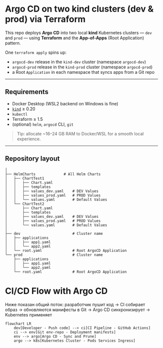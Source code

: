 # Argo CD on two kind clusters (dev & prod) via Terraform

This repo deploys **Argo CD** into two local **kind** Kubernetes clusters — `dev` and `prod` — using **Terraform** and the **App-of-Apps** (Root Application) pattern.

One `terraform apply` spins up:
- `argocd-dev` release in the `kind-dev` cluster (namespace `argocd-dev`)
- `argocd-prod` release in the `kind-prod` cluster (namespace `argocd-prod`)
- a Root `Application` in each namespace that syncs apps from a Git repo

---

## Requirements

- Docker Desktop (WSL2 backend on Windows is fine)
- [`kind`](https://kind.sigs.k8s.io/) ≥ 0.20  
- `kubectl`
- Terraform ≥ 1.5
- (optional) `helm`, `argocd` CLI, `git`

> Tip: allocate ~16–24 GB RAM to Docker/WSL for a smooth local experience.

---

## Repository layout



```
│
├── HelmCharts             # All Helm Charts
│   ├── ChartTest1
│   │   ├── Chart.yaml
│   │   ├── templates
│   │   ├── values_dev.yaml    # DEV Values
│   │   ├── values_prod.yaml   # PROD Values
│   │   └── values.yaml        # Default Values
│   └── ChartTest2
│       ├── Chart.yaml
│       ├── templates
│       ├── values_dev.yaml    # DEV Values
│       ├── values_prod.yaml   # PROD Values
│       └── values.yaml        # Default Values
│   
├── dev                        # Cluster name
│   ├── applications
│   │   ├── app1.yaml
│   │   └── app2.yaml
│   └── root.yaml              # Root ArgoCD Application
└── prod                       # Cluster name
    ├── applications
    │   ├── app1.yaml
    │   └── app2.yaml
    └── root.yaml              # Root ArgoCD Application    
```


# CI/CD Flow with Argo CD

Ниже показан общий поток: разработчик пушит код → CI собирает образ → обновляются манифесты в Git → Argo CD синхронизирует → Kubernetes применяет

```mermaid
flowchart LR
    dev[Developer - Push code] --> ci[CI Pipeline - GitHub Actions]
    ci --> env[Git env-repo - Deployment manifests]
    env --> argo[Argo CD - Sync and Prune]
    argo --> k8s[Kubernetes Cluster - Pods Services Ingress]
```


